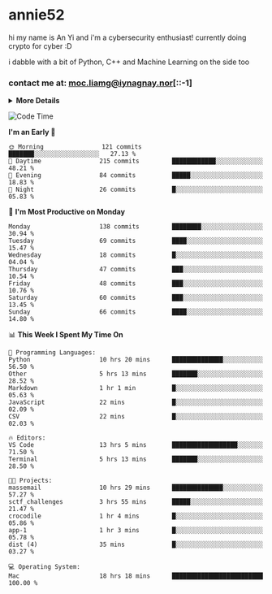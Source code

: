 # annie52 

hi my name is An Yi and i'm a cybersecurity enthusiast!
currently doing crypto for cyber :D

i dabble with a bit of Python, C++ and Machine Learning on the side too

<!--
![trophy](https://github-profile-trophy.vercel.app/?username=yanganyi&theme=discord&no-frame=true&no-bg=false&margin-w=4&row=1)
-->

### contact me at: moc.liamg@iynagnay.nor[::-1] 

<details>
<summary>
  <strong>More Details</strong>
</summary>
<br/>

**main langs**

![Python](https://img.shields.io/badge/-Python-black?style=for-the-badge&logo=python)
![C++](https://img.shields.io/badge/-C%2B%2B-black?style=for-the-badge&logo=c%2B%2B)
![Swift](https://img.shields.io/badge/-Swift-black?style=for-the-badge&logo=swift)

**dev envs**

![VSCode](https://img.shields.io/badge/-VS_Code-black?style=for-the-badge&logo=visualstudiocode)
![Figma](https://img.shields.io/badge/-Figma-black?style=for-the-badge&logo=figma)
![XCode](https://img.shields.io/badge/-XCode-black?style=for-the-badge&logo=xcode)
![Github](https://img.shields.io/badge/-Github-black?style=for-the-badge&logo=github)

**browsers**

![Arc Browser](https://img.shields.io/badge/-Arc-black?style=for-the-badge&logo=arc)
![Opera GX](https://img.shields.io/badge/-Opera_GX-black?style=for-the-badge&logo=operagx)
![Firefox](https://img.shields.io/badge/-Firefox-black?style=for-the-badge&logo=firefox)

**devices**

![macOS](https://img.shields.io/badge/-macOS-black?style=for-the-badge&logo=macos)
![Kali Linux](https://img.shields.io/badge/-Kali-black?style=for-the-badge&logo=kalilinux)
![Windows](https://img.shields.io/badge/-Windows-black?style=for-the-badge&logo=windows11)
![Android](https://img.shields.io/badge/-Android-black?style=for-the-badge&logo=android)

</details>

<!--START_SECTION:waka-->
![Code Time](http://img.shields.io/badge/Code%20Time-245%20hrs%2010%20mins-blue)

**I'm an Early 🐤** 

```text
🌞 Morning                121 commits         ███████░░░░░░░░░░░░░░░░░░   27.13 % 
🌆 Daytime                215 commits         ████████████░░░░░░░░░░░░░   48.21 % 
🌃 Evening                84 commits          █████░░░░░░░░░░░░░░░░░░░░   18.83 % 
🌙 Night                  26 commits          █░░░░░░░░░░░░░░░░░░░░░░░░   05.83 % 
```
📅 **I'm Most Productive on Monday** 

```text
Monday                   138 commits         ████████░░░░░░░░░░░░░░░░░   30.94 % 
Tuesday                  69 commits          ████░░░░░░░░░░░░░░░░░░░░░   15.47 % 
Wednesday                18 commits          █░░░░░░░░░░░░░░░░░░░░░░░░   04.04 % 
Thursday                 47 commits          ███░░░░░░░░░░░░░░░░░░░░░░   10.54 % 
Friday                   48 commits          ███░░░░░░░░░░░░░░░░░░░░░░   10.76 % 
Saturday                 60 commits          ███░░░░░░░░░░░░░░░░░░░░░░   13.45 % 
Sunday                   66 commits          ████░░░░░░░░░░░░░░░░░░░░░   14.80 % 
```


📊 **This Week I Spent My Time On** 

```text
💬 Programming Languages: 
Python                   10 hrs 20 mins      ██████████████░░░░░░░░░░░   56.50 % 
Other                    5 hrs 13 mins       ███████░░░░░░░░░░░░░░░░░░   28.52 % 
Markdown                 1 hr 1 min          █░░░░░░░░░░░░░░░░░░░░░░░░   05.63 % 
JavaScript               22 mins             █░░░░░░░░░░░░░░░░░░░░░░░░   02.09 % 
CSV                      22 mins             █░░░░░░░░░░░░░░░░░░░░░░░░   02.03 % 

🔥 Editors: 
VS Code                  13 hrs 5 mins       ██████████████████░░░░░░░   71.50 % 
Terminal                 5 hrs 13 mins       ███████░░░░░░░░░░░░░░░░░░   28.50 % 

🐱‍💻 Projects: 
massemail                10 hrs 29 mins      ██████████████░░░░░░░░░░░   57.27 % 
sctf_challenges          3 hrs 55 mins       █████░░░░░░░░░░░░░░░░░░░░   21.47 % 
crocodile                1 hr 4 mins         █░░░░░░░░░░░░░░░░░░░░░░░░   05.86 % 
app-1                    1 hr 3 mins         █░░░░░░░░░░░░░░░░░░░░░░░░   05.78 % 
dist (4)                 35 mins             █░░░░░░░░░░░░░░░░░░░░░░░░   03.27 % 

💻 Operating System: 
Mac                      18 hrs 18 mins      █████████████████████████   100.00 % 
```


<!--END_SECTION:waka-->

<!--
## a little background

- I am currently studying at [Hwa Chong Junior College](https://www.hci.edu.sg/), subject combi P CP M E
- Currently doing CTFs and [Leetcode](https://leetcode.com/) daily challenges
- Fluent in English and Chinese, learning Russian and Indonesian

<a href="">
  <img align="centre" src="https://github-readme-stats.vercel.app/api?username=yanganyi&count_private=true&include_all_commits=true&show_icons=true&title_color=007bff&text_color=e7e7e7&icon_color=007bff&bg_color=171c28" />
<a />
-->



<!--
![Top Langs](https://github-readme-stats.vercel.app/api/top-langs/?username=yanganyi&layout=compact&title_color=007bff&text_color=e7e7e7&icon_color=007bff&bg_color=171c28)
-->

<!--
**yanganyi/yanganyi** is a ✨ _special_ ✨ repository because its `README.md` (this file) appears on your GitHub profile.

Here are some ideas to get you started:

- 🔭 I’m currently working on ...
- 🌱 I’m currently learning ...
- 👯 I’m looking to collaborate on ...
- 🤔 I’m looking for help with ...
- 💬 Ask me about ...
- 📫 How to reach me: ...
- 😄 Pronouns: ...
- ⚡ Fun fact: ...
-->
